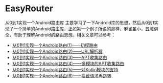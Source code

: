 # EasyRouter
从0到1实现一个Android路由库
主要学习了一下Android库的思想，然后从0到1实现了一个简单的Android路由库，正如第一个例子所说的那样，麻雀虽小，五脏俱全，有助于理解Android的路由思想。相关文章可以参考：  
- [从0到1实现一个Android路由(1)——初探路由](https://blog.csdn.net/qq_19431333/article/details/89310650)
- [从0到1实现一个Android路由(2)——URL解析器](https://xingfeng.blog.csdn.net/article/details/89431021)  
- [从0到1实现一个Android路由(3)——APT收集路由](https://xingfeng.blog.csdn.net/article/details/89431041)  
- [从0到1实现一个Android路由(4)——多模块的APT收集路由](https://xingfeng.blog.csdn.net/article/details/89431065) 
- [从0到1实现一个Android路由(5)——对Kotlin模块的支持](https://xingfeng.blog.csdn.net/article/details/89431098)  
- [从0到1实现一个Android路由(6)——拦截请求再跳转](https://xingfeng.blog.csdn.net/article/details/89431120)

